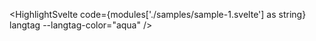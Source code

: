<HighlightSvelte code={modules['./samples/sample-1.svelte'] as string} langtag --langtag-color="aqua" />